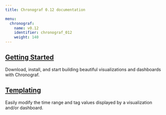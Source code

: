 ```yaml
---
title: Chronograf 0.12 documentation

menu:
  chronograf:
    name: v0.12
    identifier: chronograf_012
    weight: 140
---
```


## [Getting Started](/chronograf/v0.12/introduction/getting_started/)
Download, install, and start building beautiful visualizations and dashboards with Chronograf.

## [Templating](/chronograf/v0.12/introduction/templating/)
Easily modify the time range and tag values displayed by a visualization and/or dashboard.
